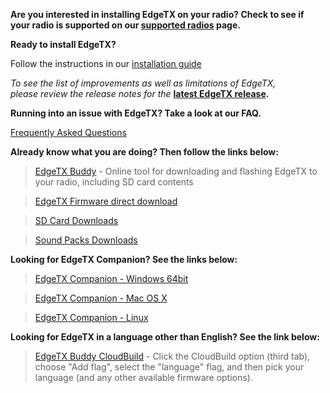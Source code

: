
**Are you interested in installing EdgeTX on your radio? Check to see if your radio is supported on our [supported radios](supportedradios.md) page.**

**Ready to install EdgeTX?** 

Follow the instructions in our  [installation guide](https://manual.edgetx.org/installing-and-updating-edgetx)

*To see the list of improvements as well as limitations of EdgeTX,  
please review the release notes for the* **[latest EdgeTX release](https://github.com/EdgeTX/edgetx/releases/latest).**

**Running into an issue with EdgeTX? Take a look at our FAQ.** 

[Frequently Asked Questions](faq.md)

**Already know what you are doing? Then follow the links below:**

> [EdgeTX Buddy](https://buddy.edgetx.org/) - Online tool for downloading and flashing EdgeTX to your radio, including SD card contents

> [EdgeTX Firmware direct download](https://github.com/EdgeTX/edgetx/releases/download/v2.11.3/edgetx-firmware-v2.11.3.zip)

> [SD Card Downloads](https://github.com/EdgeTX/edgetx-sdcard/releases)

> [Sound Packs Downloads](https://github.com/EdgeTX/edgetx-sdcard-sounds/releases)

**Looking for EdgeTX Companion? See the links below:**

>[EdgeTX Companion - Windows 64bit](https://github.com/EdgeTX/edgetx/releases/download/v2.11.3/edgetx-cpn-win64-v2.11.3.zip)

>[EdgeTX Companion - Mac OS X](https://github.com/EdgeTX/edgetx/releases/download/v2.11.3/edgetx-cpn-osx-v2.11.3.zip)

>[EdgeTX Companion - Linux](https://github.com/EdgeTX/edgetx/releases/download/v2.11.3/edgetx-cpn-linux-v2.11.3.zip)

**Looking for EdgeTX in a language other than English? See the link below:**

> [EdgeTX Buddy CloudBuild](https://buddy.edgetx.org/) - Click the CloudBuild option (third tab), choose "Add flag", select the "language" flag, and then pick your language (and any other available firmware options).
